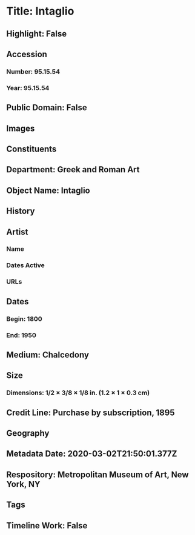 # Title: Intaglio
## Highlight: False
## Accession
### Number: 95.15.54
### Year: 95.15.54
## Public Domain: False
## Images
## Constituents
## Department: Greek and Roman Art
## Object Name: Intaglio
## History
## Artist
### Name
### Dates Active
### URLs
## Dates
### Begin: 1800
### End: 1950
## Medium: Chalcedony
## Size
### Dimensions: 1/2 × 3/8 × 1/8 in. (1.2 × 1 × 0.3 cm)
## Credit Line: Purchase by subscription, 1895
## Geography
## Metadata Date: 2020-03-02T21:50:01.377Z
## Respository: Metropolitan Museum of Art, New York, NY
## Tags
## Timeline Work: False
